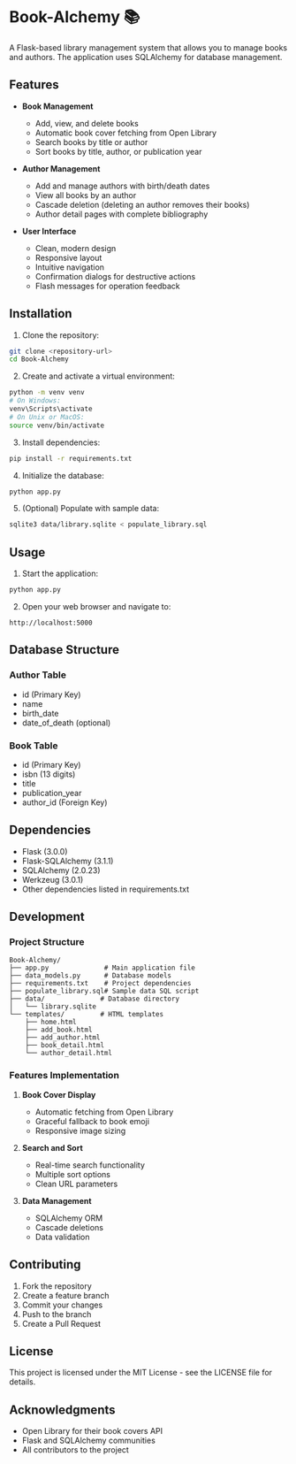 # Book-Alchemy 📚

A Flask-based library management system that allows you to manage books and authors. The application uses SQLAlchemy for database management.

## Features

- **Book Management**
  - Add, view, and delete books
  - Automatic book cover fetching from Open Library
  - Search books by title or author
  - Sort books by title, author, or publication year

- **Author Management**
  - Add and manage authors with birth/death dates
  - View all books by an author
  - Cascade deletion (deleting an author removes their books)
  - Author detail pages with complete bibliography

- **User Interface**
  - Clean, modern design
  - Responsive layout
  - Intuitive navigation
  - Confirmation dialogs for destructive actions
  - Flash messages for operation feedback

## Installation

1. Clone the repository:
```bash
git clone <repository-url>
cd Book-Alchemy
```

2. Create and activate a virtual environment:
```bash
python -m venv venv
# On Windows:
venv\Scripts\activate
# On Unix or MacOS:
source venv/bin/activate
```

3. Install dependencies:
```bash
pip install -r requirements.txt
```

4. Initialize the database:
```bash
python app.py
```

5. (Optional) Populate with sample data:
```bash
sqlite3 data/library.sqlite < populate_library.sql
```

## Usage

1. Start the application:
```bash
python app.py
```

2. Open your web browser and navigate to:
```
http://localhost:5000
```

## Database Structure

### Author Table
- id (Primary Key)
- name
- birth_date
- date_of_death (optional)

### Book Table
- id (Primary Key)
- isbn (13 digits)
- title
- publication_year
- author_id (Foreign Key)

## Dependencies

- Flask (3.0.0)
- Flask-SQLAlchemy (3.1.1)
- SQLAlchemy (2.0.23)
- Werkzeug (3.0.1)
- Other dependencies listed in requirements.txt

## Development

### Project Structure
```
Book-Alchemy/
├── app.py              # Main application file
├── data_models.py      # Database models
├── requirements.txt    # Project dependencies
├── populate_library.sql# Sample data SQL script
├── data/              # Database directory
│   └── library.sqlite
└── templates/         # HTML templates
    ├── home.html
    ├── add_book.html
    ├── add_author.html
    ├── book_detail.html
    └── author_detail.html
```

### Features Implementation

1. **Book Cover Display**
   - Automatic fetching from Open Library
   - Graceful fallback to book emoji
   - Responsive image sizing

2. **Search and Sort**
   - Real-time search functionality
   - Multiple sort options
   - Clean URL parameters

3. **Data Management**
   - SQLAlchemy ORM
   - Cascade deletions
   - Data validation

## Contributing

1. Fork the repository
2. Create a feature branch
3. Commit your changes
4. Push to the branch
5. Create a Pull Request

## License

This project is licensed under the MIT License - see the LICENSE file for details.

## Acknowledgments

- Open Library for their book covers API
- Flask and SQLAlchemy communities
- All contributors to the project 